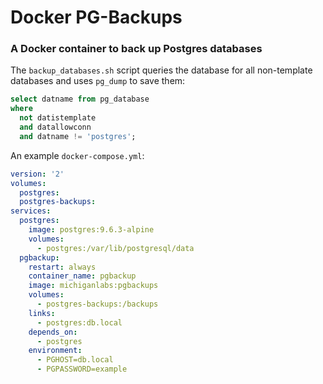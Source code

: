 # Docker PG-Backups
### A Docker container to back up Postgres databases

The `backup_databases.sh` script queries the database for all non-template databases and uses `pg_dump` to save them:

```sql
select datname from pg_database 
where 
  not datistemplate 
  and datallowconn 
  and datname != 'postgres';
```

An example `docker-compose.yml`:

```yaml
version: '2'
volumes:
  postgres:
  postgres-backups:
services:
  postgres:
    image: postgres:9.6.3-alpine
    volumes:
      - postgres:/var/lib/postgresql/data
  pgbackup:
    restart: always
    container_name: pgbackup
    image: michiganlabs:pgbackups
    volumes:
      - postgres-backups:/backups
    links:
      - postgres:db.local
    depends_on:
      - postgres
    environment:
      - PGHOST=db.local
      - PGPASSWORD=example
```